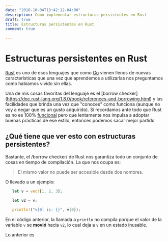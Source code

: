 ```yaml
---
date: "2018-10-04T13:42:12-04:00"
description: Como implementar estructuras persistentes en Rust
draft: true
title: Estructuras persistentes en Rust
comment: true

---
```


# Estructuras persistentes en Rust

[Rust](https://www.rust-lang.org/) es uno de esos lenguajes que como
[Go](https://golang.org) vienen llenos de nuevas características que una vez que
aprendemos a utilizarlas nos preguntamos como habíamos vivido sin ellas.

Una de mis cosas favoritas del lenguaje es el [borrow checker]
(https://doc.rust-lang.org/1.8.0/book/references-and-borrowing.html) y las
facilidades que brinda una vez que "conoces" como funciona (aunque no voy a
negar que es un gusto adquirido). Si recordamos ante todo que Rust es no es 100%
[funcional](http://xion.io/post/programming/rust-into-haskell.html) pero que
lentamente nos impulsa a adoptar buenas prácticas de ese estilo, entonces podemos
sacar mejor partido


## ¿Qué tiene que ver esto con estructuras persistentes?

Bastante, el /borrow checker/ de Rust nos garantiza todo un conjunto de cosas en
tiempo de compilación. La que nos ocupa es:

 > El mismo valor no puede ser accesible desde dos nombres.

 O llevado a un ejemplo:

 ```rust
    let v = vec![1, 2, 3];

    let v2 = v;

    println!("v[0] is: {}", v[0]);
 ```

En el código anterior, la llamada a `println` no compila porque el valor de la variable
`v` se **movió** hacia `v2`, lo cual deja a `v` en un estado inusable.

Lo anterior es

